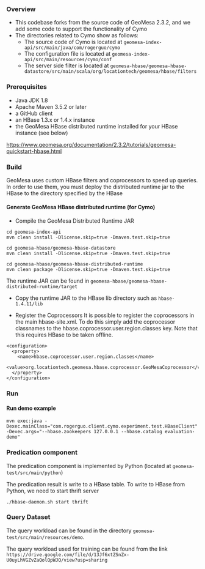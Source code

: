 ### Overview
- This codebase forks from the source code of GeoMesa 2.3.2, and we add some code to support the functionality of Cymo
- The directories related to Cymo show as follows:
  - The source code of Cymo is located at `geomesa-index-api/src/main/java/com/rogerguo/cymo`
  - The configuration file is located at `geomesa-index-api/src/main/resources/cymo/conf`
  - The server side filter is located at `geomesa-hbase/geomesa-hbase-datastore/src/main/scala/org/locationtech/geomesa/hbase/filters`
    
### Prerequisites
- Java JDK 1.8
- Apache Maven 3.5.2 or later 
- a GitHub client 
- an HBase 1.3.x or 1.4.x instance 
- the GeoMesa HBase distributed runtime installed for your HBase instance (see below)

https://www.geomesa.org/documentation/2.3.2/tutorials/geomesa-quickstart-hbase.html

### Build

GeoMesa uses custom HBase filters and coprocessors to speed up queries. In order to use them, you must deploy the distributed runtime jar to the HBase to the directory specified by the HBase

#### Generate GeoMesa HBase distributed runtime (for Cymo)
- Compile the GeoMesa Distributed Runtime JAR
```
cd geomesa-index-api
mvn clean install -Dlicense.skip=true -Dmaven.test.skip=true

cd geomesa-hbase/geomesa-hbase-datastore
mvn clean install -Dlicense.skip=true -Dmaven.test.skip=true

cd geomesa-hbase/geomesa-hbase-distributed-runtime
mvn clean package -Dlicense.skip=true -Dmaven.test.skip=true
```
The runtime JAR can be found in `geomesa-hbase/geomesa-hbase-distributed-runtime/target`

- Copy the runtime JAR to the HBase lib directory such as `hbase-1.4.11/lib`

- Register the Coprocessors
  It is possible to register the coprocessors in the main hbase-site.xml. To do this simply add the coprocessor classnames to the hbase.coprocessor.user.region.classes key. Note that this requires HBase to be taken offline.
```
<configuration>
  <property>
    <name>hbase.coprocessor.user.region.classes</name>
    <value>org.locationtech.geomesa.hbase.coprocessor.GeoMesaCoprocessor</value>
  </property>
</configuration>
```

### Run

#### Run demo example
```
mvn exec:java -Dexec.mainClass="com.rogerguo.client.cymo.experiment.test.HBaseClient" -Dexec.args="--hbase.zookeepers 127.0.0.1 --hbase.catalog evaluation-demo"
```

### Predication component
The predication component is implemented by Python (located at `geomesa-test/src/main/python`)

The predication result is write to a HBase table. To write to HBase from Python, we need to start thrift server
```
./hbase-daemon.sh start thrift
```
### Query Dataset
The query workload can be found in the directory `geomesa-test/src/main/resources/demo`.

The query workload used for training can be found from the link `https://drive.google.com/file/d/13Jf6xtZSnZx-U0uyLhVGZvZaQolQpWJQ/view?usp=sharing`


